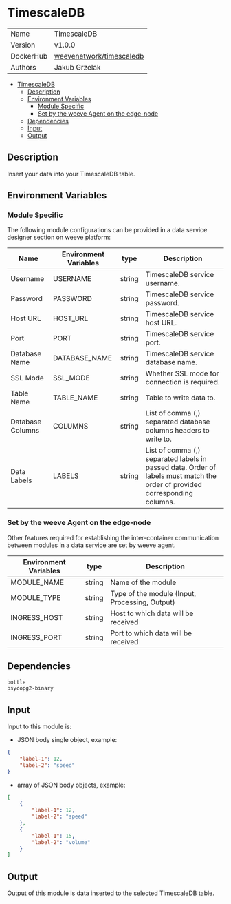 # TimescaleDB

|           |                                                                               |
| --------- | ----------------------------------------------------------------------------- |
| Name      | TimescaleDB                                                                   |
| Version   | v1.0.0                                                                        |
| DockerHub | [weevenetwork/timescaledb](https://hub.docker.com/r/weevenetwork/timescaledb) |
| Authors   | Jakub Grzelak                                                                 |

- [TimescaleDB](#timescaledb)
  - [Description](#description)
  - [Environment Variables](#environment-variables)
    - [Module Specific](#module-specific)
    - [Set by the weeve Agent on the edge-node](#set-by-the-weeve-agent-on-the-edge-node)
  - [Dependencies](#dependencies)
  - [Input](#input)
  - [Output](#output)

## Description

Insert your data into your TimescaleDB table.

## Environment Variables

### Module Specific

The following module configurations can be provided in a data service designer section on weeve platform:

| Name             | Environment Variables | type   | Description                                                                                                                |
| ---------------- | --------------------- | ------ | -------------------------------------------------------------------------------------------------------------------------- |
| Username         | USERNAME              | string | TimescaleDB service username.                                                                                              |
| Password         | PASSWORD              | string | TimescaleDB service password.                                                                                              |
| Host URL         | HOST_URL              | string | TimescaleDB service host URL.                                                                                              |
| Port             | PORT                  | string | TimescaleDB service port.                                                                                                  |
| Database Name    | DATABASE_NAME         | string | TimescaleDB service database name.                                                                                         |
| SSL Mode         | SSL_MODE              | string | Whether SSL mode for connection is required.                                                                               |
| Table Name       | TABLE_NAME            | string | Table to write data to.                                                                                                    |
| Database Columns | COLUMNS               | string | List of comma (,) separated database columns headers to write to.                                                          |
| Data Labels      | LABELS                | string | List of comma (,) separated labels in passed data. Order of labels must match the order of provided corresponding columns. |

### Set by the weeve Agent on the edge-node

Other features required for establishing the inter-container communication between modules in a data service are set by weeve agent.

| Environment Variables | type   | Description                                    |
| --------------------- | ------ | ---------------------------------------------- |
| MODULE_NAME           | string | Name of the module                             |
| MODULE_TYPE           | string | Type of the module (Input, Processing, Output) |
| INGRESS_HOST          | string | Host to which data will be received            |
| INGRESS_PORT          | string | Port to which data will be received            |

## Dependencies

```txt
bottle
psycopg2-binary
```

## Input

Input to this module is:

* JSON body single object, example:

```json
{
    "label-1": 12,
    "label-2": "speed"
}
```

* array of JSON body objects, example:

```json
[
    {
        "label-1": 12,
        "label-2": "speed"
    },
    {
        "label-1": 15,
        "label-2": "volume"
    }
]
```

## Output

Output of this module is data inserted to the selected TimescaleDB table.
